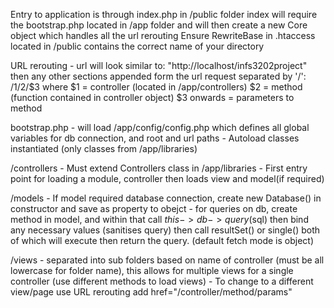 Entry to application is through index.php in /public folder
index will require the bootstrap.php located in /app folder and will then create a new
Core object which handles all the url rerouting
Ensure RewriteBase in .htaccess located in /public contains the correct name of your directory

URL rerouting
    - url will look similar to: "http://localhost/infs3202project" then any other sections appended form the url request separated by '/': /$1/$2/$3 where $1 = controller (located in /app/controllers)
                                $2 = method (function contained in controller object)
                                $3 onwards = parameters to method

bootstrap.php
    - will load /app/config/config.php which defines all global variables for db connection, and 
    root and url paths
    - Autoload classes instantiated (only classes from /app/libraries)

/controllers
    - Must extend Controllers class in /app/libraries
    - First entry point for loading a module, controller then loads view and model(if required)
    
/models
    - If model required database connection, create new Database() in constructor and save as property to obejct
    - for queries on db, create method in model, and within that call $this->db->query($sql) then bind any necessary values (sanitises query) then call resultSet() or single() both of which will execute then return the query. (default fetch mode is object)

/views
    - separated into sub folders based on name of controller (must be all lowercase for folder name), this allows for multiple views for a single controller (use different methods to load views)
    - To change to a different view/page use URL rerouting add 
        href="<?php echo URLROOT; ?>/controller/method/params"
